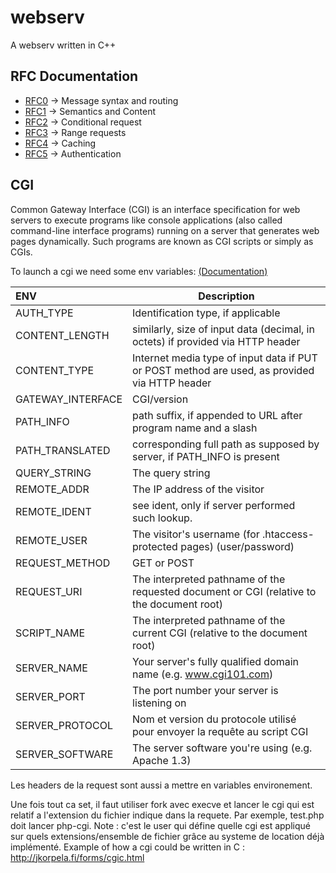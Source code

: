 # webserv
A webserv written in C++

## RFC Documentation
- [RFC0](https://tools.ietf.org/html/rfc7230) -> Message syntax and routing
- [RFC1](https://tools.ietf.org/html/rfc7231) -> Semantics and Content
- [RFC2](https://tools.ietf.org/html/rfc7232) -> Conditional request
- [RFC3](https://tools.ietf.org/html/rfc7233) -> Range requests
- [RFC4](https://tools.ietf.org/html/rfc7234) -> Caching
- [RFC5](https://tools.ietf.org/html/rfc7235) -> Authentication

## CGI
Common Gateway Interface (CGI) is an interface specification for web servers to execute programs like console applications 
(also called command-line interface programs) running on a server that generates web pages dynamically. 
Such programs are known as CGI scripts or simply as CGIs.

To launch a cgi we need some env variables: [(Documentation)](http://www.cgi101.com/book/index.html)

|        ENV        | Description                                                                                   |
|:------------------|-----------------------------------------------------------------------------------------------|
| AUTH_TYPE         | Identification type, if applicable                                                            |
| CONTENT_LENGTH    | similarly, size of input data (decimal, in octets) if provided via HTTP header                |
| CONTENT_TYPE      | Internet media type of input data if PUT or POST method are used, as provided via HTTP header |
| GATEWAY_INTERFACE | CGI/version                                                                                   |
| PATH_INFO         | path suffix, if appended to URL after program name and a slash                                |
| PATH_TRANSLATED   | corresponding full path as supposed by server, if PATH_INFO is present                        |
| QUERY_STRING      | The query string                                                                              |
| REMOTE_ADDR       | The IP address of the visitor                                                                 |
| REMOTE_IDENT      | see ident, only if server performed such lookup.                                              |
| REMOTE_USER       | The visitor's username (for .htaccess-protected pages) (user/password)                        |
| REQUEST_METHOD    | GET or POST                                                                                   |
| REQUEST_URI       | The interpreted pathname of the requested document or CGI (relative to the document root)     |
| SCRIPT_NAME       | The interpreted pathname of the current CGI (relative to the document root)                   |
| SERVER_NAME       | Your server's fully qualified domain name (e.g. www.cgi101.com)                               |
| SERVER_PORT       | The port number your server is listening on                                                   |
| SERVER_PROTOCOL   | Nom et version du protocole utilisé pour envoyer la requête au script CGI                     |
| SERVER_SOFTWARE   | The server software you're using (e.g. Apache 1.3)                                            |

Les headers de la request sont aussi a mettre en variables environement.

Une fois tout ca set, il faut utiliser fork avec execve et lancer le cgi qui est relatif a l'extension du fichier indique
dans la requete. 
Par exemple, test.php doit lancer php-cgi. Note : c'est le user qui défine quelle cgi est appliqué sur quels extensions/ensemble de fichier grâce au systeme de location déjà implémenté.
Example of how a cgi could be written in C : http://jkorpela.fi/forms/cgic.html 
